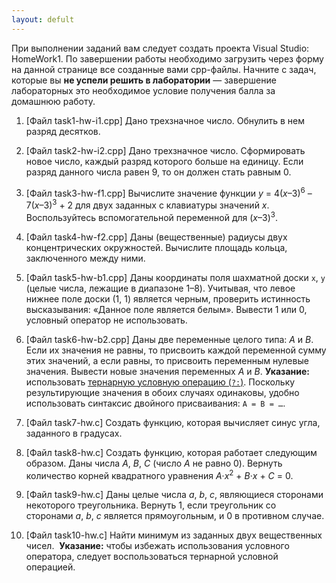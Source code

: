 ```yaml
---
layout: defult
---
```


[//]: <> ( assignment id: 5078 )

При выполнении заданий вам следует создать проекта Visual Studio: HomeWork1. По завершении работы необходимо загрузить через форму на данной странице все созданные вами cpp-файлы. Начните с задач, которые вы **не успели решить в лаборатории** — завершение лабораторных это необходимое условие получения балла за домашнюю работу.

1.  [Файл task1-hw-i1.cpp] Дано трехзначное число. Обнулить в нем разряд десятков.

2.  [Файл task2-hw-i2.cpp] Дано трехзначное число. Сформировать новое число, каждый разряд которого больше на единицу. Если разряд данного числа равен 9, то он должен стать равным 0.

3.  [Файл task3-hw-f1.cpp] Вычислите значение функции _y_ = 4(_x_–3)<sup>6</sup> – 7(_x_–3)<sup>3</sup> + 2 для двух заданных с клавиатуры значений _x_. Воспользуйтесь вспомогательной переменной для (_x_–3)<sup>3</sup>.

4.  [Файл task4-hw-f2.cpp] Даны (вещественные) радиусы двух концентрических окружностей. Вычислите площадь кольца, заключенного между ними.

5.  [Файл task5-hw-b1.cpp] Даны координаты поля шахматной доски `x`, `y` (целые числа, лежащие в диапазоне 1–8). Учитывая, что левое нижнее поле доски (1, 1) является черным, проверить истинность высказывания: «Данное поле является белым». Вывести 1 или 0, условный оператор не использовать.

6.  [Файл task6-hw-b2.cpp] Даны две переменные целого типа: _A_ и _B_. Если их значения не равны, то присвоить каждой переменной сумму этих значений, а если равны, то присвоить переменным нулевые значения. Вывести новые значения переменных _A_ и _B_. **Указание:** использовать [тернарную условную операцию (`?:`)](http://ru.wikipedia.org/wiki/%D0%A2%D0%B5%D1%80%D0%BD%D0%B0%D1%80%D0%BD%D0%B0%D1%8F_%D1%83%D1%81%D0%BB%D0%BE%D0%B2%D0%BD%D0%B0%D1%8F_%D0%BE%D0%BF%D0%B5%D1%80%D0%B0%D1%86%D0%B8%D1%8F). Поскольку результирующие значения в обоих случаях одинаковы, удобно использовать синтаксис двойного присваивания: `A = B = …`.

7.  [Файл task7-hw.c] Создать функцию, которая вычисляет синус угла, заданного в градусах.

8.  [Файл task8-hw.c] Создать функцию, которая работает следующим образом. Даны числа _A_, _B_, _C_ (число _A_ не равно 0). Вернуть количество корней квадратного уравнения _A_·_x_<sup>2</sup> + _B_·_x_ + _C_ = 0.

9.  [Файл task9-hw.c] Даны целые числа _a_, _b_, _c_, являющиеся сторонами некоторого треугольника. Вернуть 1, если треугольник со сторонами _a_, _b_, _c_ является прямоугольным, и 0 в противном случае.

10.  [Файл task10-hw.c] Найти минимум из заданных двух вещественных чисел. 
**Указание:** чтобы избежать использования условного оператора, следует воспользоваться тернарной условной операцией.
